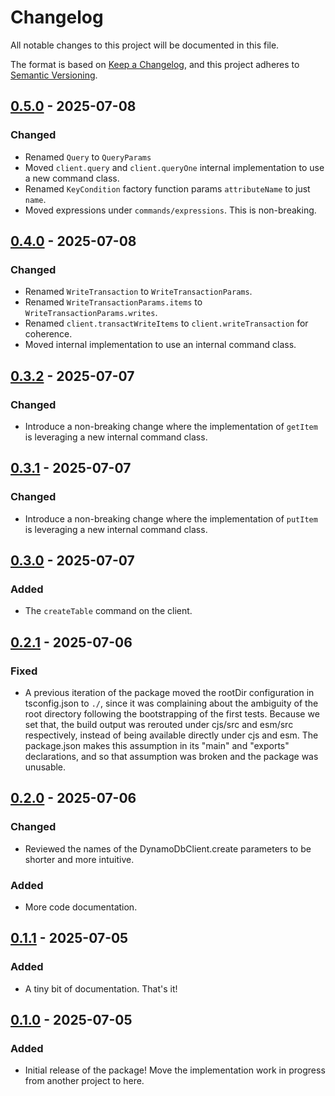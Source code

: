 # Changelog

All notable changes to this project will be documented in this file.

The format is based on [Keep a Changelog](https://keepachangelog.com/en/1.1.0/),
and this project adheres to [Semantic Versioning](https://semver.org/spec/v2.0.0.html).

## [0.5.0] - 2025-07-08

### Changed

- Renamed `Query` to `QueryParams`
- Moved `client.query` and `client.queryOne` internal implementation to use a new
command class.
- Renamed `KeyCondition` factory function params `attributeName` to just `name`.
- Moved expressions under `commands/expressions`. This is non-breaking.

## [0.4.0] - 2025-07-08

### Changed

- Renamed `WriteTransaction` to `WriteTransactionParams`.
- Renamed `WriteTransactionParams.items` to `WriteTransactionParams.writes`.
- Renamed `client.transactWriteItems` to `client.writeTransaction` for coherence.
- Moved internal implementation to use an internal command class.

## [0.3.2] - 2025-07-07

### Changed

- Introduce a non-breaking change where the implementation of `getItem` is leveraging
a new internal command class.

## [0.3.1] - 2025-07-07

### Changed

- Introduce a non-breaking change where the implementation of `putItem` is leveraging
a new internal command class.

## [0.3.0] - 2025-07-07

### Added

- The `createTable` command on the client.

## [0.2.1] - 2025-07-06

### Fixed

- A previous iteration of the package moved the rootDir configuration in tsconfig.json
to `./`, since it was complaining about the ambiguity of the root directory following
the bootstrapping of the first tests. Because we set that, the build output was rerouted
under cjs/src and esm/src respectively, instead of being available directly under cjs
and esm. The package.json makes this assumption in its "main" and "exports" declarations,
and so that assumption was broken and the package was unusable.

## [0.2.0] - 2025-07-06

### Changed

- Reviewed the names of the DynamoDbClient.create parameters to be shorter and more
intuitive.

### Added

- More code documentation.

## [0.1.1] - 2025-07-05

### Added

- A tiny bit of documentation. That's it!

## [0.1.0] - 2025-07-05

### Added

- Initial release of the package! Move the implementation work in progress from another
project to here.

[0.5.0]: https://github.com/infra-blocks/ts-aws-dynamodb/compare/v0.4.0...v0.5.0
[0.4.0]: https://github.com/infra-blocks/ts-aws-dynamodb/compare/v0.3.2...v0.4.0
[0.3.2]: https://github.com/infra-blocks/ts-aws-dynamodb/compare/v0.3.1...v0.3.2
[0.3.1]: https://github.com/infra-blocks/ts-aws-dynamodb/compare/v0.3.0...v0.3.1
[0.3.0]: https://github.com/infra-blocks/ts-aws-dynamodb/compare/v0.2.1...v0.3.0
[0.2.1]: https://github.com/infra-blocks/ts-aws-dynamodb/compare/v0.2.0...v0.2.1
[0.2.0]: https://github.com/infra-blocks/ts-aws-dynamodb/compare/v0.1.1...v0.2.0
[0.1.1]: https://github.com/infra-blocks/ts-aws-dynamodb/compare/v0.1.0...v0.1.1
[0.1.0]: https://github.com/infra-blocks/ts-aws-dynamodb/releases/tag/v0.1.0
